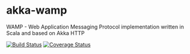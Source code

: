 # akka-wamp
WAMP - Web Application Messaging Protocol implementation written in Scala and based on Akka HTTP


[![Build Status][travis-image]][travis-url] [![Coverage Status][coveralls-image]][coveralls-url]


[travis-image]: https://travis-ci.org/angiolep/akka-wamp.svg?branch=master
[travis-url]: https://travis-ci.org/angiolep/akka-wamp

[coveralls-image]: https://coveralls.io/repos/github/angiolep/akka-wamp/badge.svg?branch=master
[coveralls-url]: https://coveralls.io/github/angiolep/akka-wamp?branch=master
